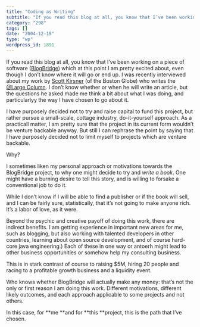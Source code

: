 ```yaml
---
title: "Coding as Writing"
subtitle: "If you read this blog at all, you know that I’ve been working on a piece of software (BlogBridge"
category: "298"
tags: []
date: "2004-12-19"
type: "wp"
wordpress_id: 1891
---
```

If you read this blog at all, you know that I’ve been working on a piece of software ([BlogBridge](http://www.blogbridge.com)) which at this point I am pretty excited about, even though I don’t know where it will go or end up. 
I was recently interviewed about my work by [Scott Kirsner](http://www.boston.com/business/technology/kirsner/) (of the Boston Globe) who writes the [@Large Column](http://www.boston.com/business/technology/kirsner/). I don’t know whether or when he will write an article, but the questions he asked made me think a bit about what I was doing, and particularlyy the way I have chosen to go about it.

I have purposely decided not to try and raise capital to fund this project, but rather pursue a small-scale, cottage industry, do-it-yourself approach. As a practicall matter, I am pretty sure that the project in its current form wouldn’t be venture backable anyway. But still I can rephrase the point by saying that I have purposely decided not to limit myself to projects which are venture backable.

Why?

I sometimes liken my personal approach or motivations towards the BlogBridge project, to why one might decide to try and *write a book*. One might have a burning desire to tell this story, and is willing to forsake a conventional job to do it. 

While I don’t know if I will be able to find a publisher or if the book will sell, and I can be fairly sure, statistically, that it’s not going to make anyone rich. It’s a labor of love, as it were. 

Beyond the psychic and creative payoff of doing this work, there are indirect benefits. I am getting experience in important new areas for me, such as blogging, but also working with talented developers in other countries, learning about open source development, and of course hard-core java engineering.) Each of these in one way or antoerh might lead to other business opportunities or somehow help my consulting business.

This is in stark contrast of course to raising $5M, hiring 20 people and racing to a profitable growth business and a liquidity event. 

Who knows whether BlogBridge will actually make any money: that’s not the only or first reason I am doing this work. Different motivations, different likely outcomes, and each approach applicable to some projects and not others.

In this case, for **me **and for **this **project, this is the path that I’ve chosen.